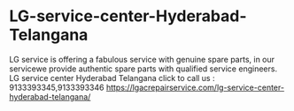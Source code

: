 # LG-service-center-Hyderabad-Telangana
LG service is offering a fabulous service with genuine spare parts, in our servicewe provide authentic spare parts with qualified service engineers. LG service center Hyderabad Telangana click to call us : 9133393345,9133393346  https://lgacrepairservice.com/lg-service-center-hyderabad-telangana/
